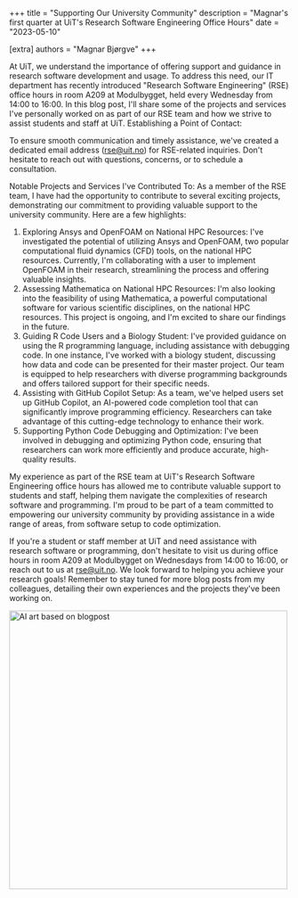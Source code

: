 +++
title = "Supporting Our University Community"
description = "Magnar's first quarter at UiT's Research Software Engineering Office Hours"
date = "2023-05-10"

[extra]
authors = "Magnar Bjørgve"
+++

At UiT, we understand the importance of offering support and guidance in research software development and usage. To address this need, our IT department has recently introduced "Research Software Engineering" (RSE) office hours in room A209 at Modulbygget, held every Wednesday from 14:00 to 16:00. In this blog post, I'll share some of the projects and services I've personally worked on as part of our RSE team and how we strive to assist students and staff at UiT.
Establishing a Point of Contact:

To ensure smooth communication and timely assistance, we've created a dedicated email address (rse@uit.no) for RSE-related inquiries. Don't hesitate to reach out with questions, concerns, or to schedule a consultation.

Notable Projects and Services I've Contributed To:
As a member of the RSE team, I have had the opportunity to contribute to several exciting projects, demonstrating our commitment to providing valuable support to the university community. Here are a few highlights:
1. Exploring Ansys and OpenFOAM on National HPC Resources:
   I've investigated the potential of utilizing Ansys and OpenFOAM, two popular
   computational fluid dynamics (CFD) tools, on the national HPC resources.
   Currently, I'm collaborating with a user to implement OpenFOAM in their
   research, streamlining the process and offering valuable insights.
2. Assessing Mathematica on National HPC Resources:
   I'm also looking into the feasibility of using Mathematica, a powerful
   computational software for various scientific disciplines, on the national
   HPC resources. This project is ongoing, and I'm excited to share our
   findings in the future.
3. Guiding R Code Users and a Biology Student:
   I've provided guidance on using the R programming language, including
   assistance with debugging code. In one instance, I've worked with a biology
   student, discussing how data and code can be presented for their master
   project. Our team is equipped to help researchers with diverse programming
   backgrounds and offers tailored support for their specific needs.
4. Assisting with GitHub Copilot Setup:
   As a team, we've helped users set up GitHub Copilot, an AI-powered code
   completion tool that can significantly improve programming efficiency.
   Researchers can take advantage of this cutting-edge technology to enhance
   their work.
5. Supporting Python Code Debugging and Optimization:
   I've been involved in debugging and optimizing Python code, ensuring that
   researchers can work more efficiently and produce accurate, high-quality
   results.

My experience as part of the RSE team at UiT's Research Software Engineering office hours has allowed me to contribute valuable support to students and staff, helping them navigate the complexities of research software and programming. I'm proud to be part of a team committed to empowering our university community by providing assistance in a wide range of areas, from software setup to code optimization.

If you're a student or staff member at UiT and need assistance with research software or programming, don't hesitate to visit us during office hours in room A209 at Modulbygget on Wednesdays from 14:00 to 16:00, or reach out to us at rse@uit.no. We look forward to helping you achieve your research goals! Remember to stay tuned for more blog posts from my colleagues, detailing their own experiences and the projects they've been working on.

<img src="/blog/2023-supporting-our-university-community.png" alt="AI art based on blogpost" width="500px"/>
